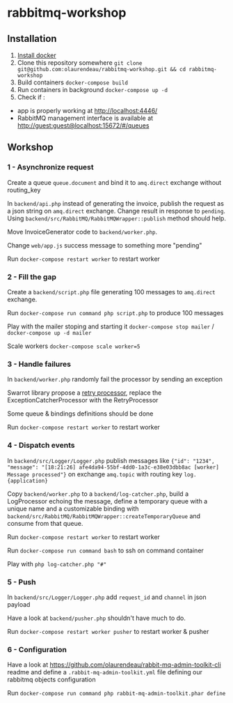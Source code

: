 # rabbitmq-workshop

## Installation

1. [Install docker](https://www.docker.com/products/overview#/install_the_platform)
2. Clone this repository somewhere `git clone git@github.com:olaurendeau/rabbitmq-workshop.git && cd rabbitmq-workshop`
3. Build containers `docker-compose build`
4. Run containers in background `docker-compose up -d`
5. Check if :
  * app is properly working at [http://localhost:4446/](http://localhost:4446/)
  * RabbitMQ management interface is available at [http://guest:guest@localhost:15672/#/queues](http://guest:guest@localhost:15672/#/queues)

## Workshop

### 1 - Asynchronize request

Create a queue `queue.document` and bind it to `amq.direct` exchange without routing_key

In `backend/api.php` instead of generating the invoice, publish the request as a json string on `amq.direct` exchange. Change result in response to `pending`. Using `backend/src/RabbitMQ/RabbitMQWrapper::publish` method should help.

Move InvoiceGenerator code to `backend/worker.php`.

Change `web/app.js` success message to something more "pending"

Run `docker-compose restart worker` to restart worker

### 2 - Fill the gap

Create a `backend/script.php` file generating 100 messages to `amq.direct` exchange.

Run `docker-compose run command php script.php` to produce 100 messages

Play with the mailer stoping and starting it `docker-compose stop mailer` / `docker-compose up -d mailer`

Scale workers `docker-compose scale worker=5`

### 3 - Handle failures

In `backend/worker.php` randomly fail the processor by sending an exception

Swarrot library propose a [retry processor](https://github.com/swarrot/swarrot/tree/master/src/Swarrot/Processor/Retry), replace the ExceptionCatcherProcessor with the RetryProcessor

Some queue & bindings definitions should be done

Run `docker-compose restart worker` to restart worker

### 4 - Dispatch events

In `backend/src/Logger/Logger.php` publish messages like `{"id": "1234", "message": "[18:21:26] afe4da94-55bf-4dd0-1a3c-e38e03dbb8ac [worker] Message processed"}` on exchange `amq.topic` with routing key `log.{application}`

Copy `backend/worker.php` to a `backend/log-catcher.php`, build a LogProcessor echoing the message, define a temporary queue with a unique name and a customizable binding with `backend/src/RabbitMQ/RabbitMQWrapper::createTemporaryQueue` and consume from that queue.

Run `docker-compose restart worker` to restart worker

Run `docker-compose run command bash` to ssh on command container

Play with `php log-catcher.php "#"`

### 5 - Push

In `backend/src/Logger/Logger.php` add `request_id` and `channel` in json payload

Have a look at `backend/pusher.php` shouldn't have much to do.

Run `docker-compose restart worker pusher` to restart worker & pusher

### 6 - Configuration

Have a look at https://github.com/olaurendeau/rabbit-mq-admin-toolkit-cli readme and define a `.rabbit-mq-admin-toolkit.yml` file defining our rabbitmq objects configuration

Run `docker-compose run command php rabbit-mq-admin-toolkit.phar define`
